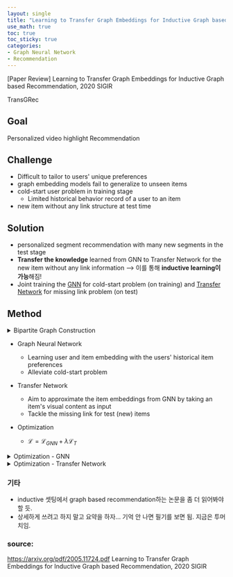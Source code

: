 ```yaml
---
layout: single
title: "Learning to Transfer Graph Embeddings for Inductive Graph based Recommendation, 2020 SIGIR"
use_math: true
toc: true
toc_sticky: true
categories:
- Graph Neural Network
- Recommendation
---
```


[Paper Review] Learning to Transfer Graph Embeddings for Inductive Graph based Recommendation, 2020 SIGIR

TransGRec

## Goal
Personalized video highlight Recommendation

## Challenge
- Difficult to tailor to users' unique preferences
- graph embedding models fail to generalize to unseen items
- cold-start user problem in training stage
	- Limited historical behavior record of a user to an item
- new item without any link structure at test time

## Solution
- personalized segment recommendation with many new segments in the test stage
- **Transfer the knowledge** learned from GNN to Transfer Network for the new item without any link information --> 이를 통해 **inductive learning이 가능**해짐!
- Joint training the <u>GNN</u> for cold-start problem (on training) and <u>Transfer Network</u> for missing link problem (on test)


## Method
<details>
    <summary>Bipartite Graph Construction</summary>
  
- User의 historical records를 attributed graph(Bipartite Graph)로 나타냄 : User-item(segment) rating matrix (1 if user prefer the item else 0; binary)
</details>

- Graph Neural Network
  - Learning user and item embedding with the users' historical item preferences
  - Alleviate cold-start problem
- Transfer Network
  - Aim to approximate the item embeddings from GNN by taking an item's visual content as input
  - Tackle the missing link for test (new) items

- Optimization
  - $\mathcal{L}=\mathcal{L}_{GNN}+\lambda\mathcal{L}_{T}$
 
<details>
    <summary>Optimization - GNN</summary>


    1. Graph Neural Network
  - Get visual feature from pretrained model(C3D; Convolutional 3D Network)
  - item embedding은 hybrid representation임. free item embedding과 visual embedding을 fusion(이 논문에선 단순히 adding)해서 사용함
    - free item embedding을 adding하는 것은 GNN으로 하여금 content에선 볼 수 없는 collaborative information을 학습할 수 있도록 함
  - 그 뒤엔 일반적인 GNN처럼 사용함. propagation layer에서 neighbors에 대해 pooling하고, central node에 대한 update수행. 마지막엔 prediction layer를 거쳐서 user와 item에 대한 최종 표현을 얻음.
  - 여기선 inductive하다고 볼 수는 없기에, test stage에서 unseen item에 대해 generalize를 한다고 말할 수 없음. 이 논문에선, 이를 아래의 Transfer Network를 따로 둠으로서 inductive learning을 가능케 함.
  - Preference Loss in GNN
    - BPR(Bayesian Personalized Ranking)
   ![](https://images.velog.io/images/yenguage/post/c9326788-3e18-4960-a842-90bff979900f/image.png)
     - $D_a=\{(i,j)|i \in R_a \land j \notin R_a\}$, $R_a$ represents the item set, $a$ is a user, $s$ is a sigmoid function.
     - 즉, $\hat{r}_{ai}$는 positive sample에 대한 user a 의 preference score이고, $\hat{r}_{aj}$는 negative sample에 대한 user a 의 preference score를 말한다. 
     - 따라서, negative sample에 대한 preference score가 0이고 positive sample에 대한 preference score가 1이 되면 loss가 0으로 떨어짐.
</details>


<details>
    <summary>Optimization - Transfer Network</summary>

2. Transfer Network (T)
- test stage에서 unseen node는, user의 rating이 없다. 즉, 그래프 상에선 isolation node라고 볼 수 있다. 
- item의 content feature를 transfer network로 바로 넘긴다. training 과정에서 **transfer network가 GNN의 item embedding을 approximate 할 수 있도록 학습**시킨다. 그래서 test stage에서 unseen node에 대해서도 embedding을 얻을 수 있게 되는 것.
- Transfer Network는 복잡한 구조라기 보단 단순한 MLP로 구성된다. 
- 이 논문에서 제안하는 Transfer Network optimize 방법으로 두가지를 제안한다.
  - Euclidean distance based Loss (TransGrec-E)
    - GNN으로부터 얻은 embedding과 Transfer Network로부터 얻은 임베딩을 비교하기 위한 목적
    
  ![](https://images.velog.io/images/yenguage/post/eca2dd7b-c421-4438-b22a-d57a0dd40cd1/image.png)
  - Adversarial Loss (TransGrec-A)
    - 이 부분이 굳이..? 싶기도 하면서 재밌는 부분인데 ~~(empirical하게 이게 성능이 더 좋아서일 가능성이 높겠지..?)~~, GAN처럼 discriminator와 generator 개념이 등장한다. transfer network로부터 얻은 item embedding이 (fake)가 되는 것이고, GNN으로부터 얻은 item embedding이 (real)이 되는 것.
    - 이를 위해서 discriminator network(D)를 따로 둔다. Transfer Network와 마찬가지로 MLP를 쓴다. 
    - Loss는 GAN loss와 똑같이 디자인했다.
</details>


### 기타
- inductive 셋팅에서 graph based recommendation하는 논문을 좀 더 읽어봐야 할 듯. 
- 상세하게 쓰려고 하지 말고 요약을 하자... 기억 안 나면 필기를 보면 됨. 지금은 투머치임.


### source:
https://arxiv.org/pdf/2005.11724.pdf
Learning to Transfer Graph Embeddings for Inductive Graph based Recommendation, 2020 SIGIR